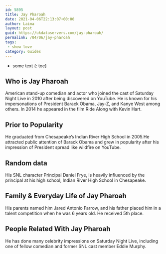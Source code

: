 ```yaml
---
id: 5895
title: Jay Pharoah
date: 2021-04-06T22:13:07+00:00
author: Laima
layout: post
guid: https://ukdataservers.com/jay-pharoah/
permalink: /04/06/jay-pharoah
tags:
 - show love
category: Guides
---
```


* some text
{: toc}


## Who is Jay Pharoah
                  
                  
                  
American stand-up comedian and actor who joined the cast of Saturday Night Live in 2010 after being discovered on YouTube. He is known for his impersonations of President Barack Obama, Jay-Z, and Kanye West among others. In 2014 he appeared in the film Ride Along with Kevin Hart.
                  
              
            
              
            
                
                
                
## Prior to Popularity
                  
                  
                  
He graduated from Chesapeake&#8217;s Indian River High School in 2005.He attracted public attention of Barack Obama and grew in popularity after his impression of President spread like wildfire on YouTube.
                  
              
            
              
            
                
                
                
## Random data
                  
                  
                  
His SNL character Principal Daniel Frye, is heavily influenced by the principal at his high school, Indian River High School in Chesapeake.
                  
              
            
              
            
                
                
                
## Family & Everyday Life of Jay Pharoah
                  
                  
                  
His parents named him Jared Antonio Farrow, and his father placed him in a talent competition when he was 6 years old. He received 5th place.
                  
              
            
              
            
                
                
                
## People Related With Jay Pharoah
                  
                  
                  
He has done many celebrity impressions on Saturday Night Live, including one of fellow comedian and former SNL cast member Eddie Murphy.
                  
              
            
              
            
                
              
            
              
              
            
            
              
            
          
          
          
